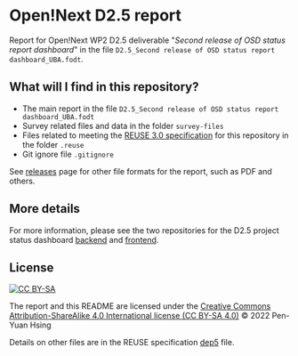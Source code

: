 # Open!Next D2.5 report

Report for Open!Next WP2 D2.5 deliverable "*Second release of OSD status report dashboard*" in the file `D2.5_Second release of OSD status report dashboard_UBA.fodt`.

## What will I find in this repository?

* The main report in the file `D2.5_Second release of OSD status report dashboard_UBA.fodt`
* Survey related files and data in the folder `survey-files`
* Files related to meeting the [REUSE 3.0 specification](https://reuse.software/) for this repository in the folder `.reuse`
* Git ignore file `.gitignore`

See [releases](https://github.com/OPEN-NEXT/D2.5-report/releases) page for other file formats for the report, such as PDF and others.

## More details

For more information, please see the two repositories for the D2.5 project status dashboard [backend](https://github.com/OPEN-NEXT/wp2.2_dev) and [frontend](https://github.com/OPEN-NEXT/wp2.2_frontend_dev/).

## License

[![CC BY-SA](https://mirrors.creativecommons.org/presskit/buttons/88x31/svg/by-sa.svg)](https://creativecommons.org/licenses/by-sa/4.0/)

The report and this README are licensed under the [Creative Commons Attribution-ShareAlike 4.0 International license (CC BY-SA 4.0)](https://creativecommons.org/licenses/by-sa/4.0/) © 2022 Pen-Yuan Hsing

Details on other files are in the REUSE specification [dep5](./.reuse/dep5) file.